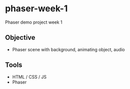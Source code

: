 # phaser-week-1
Phaser demo project week 1
## Objective
- Phaser scene with background, animating object, audio
## Tools
- HTML / CSS / JS
- Phaser
